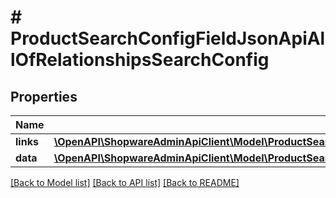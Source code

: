 # # ProductSearchConfigFieldJsonApiAllOfRelationshipsSearchConfig

## Properties

Name | Type | Description | Notes
------------ | ------------- | ------------- | -------------
**links** | [**\OpenAPI\ShopwareAdminApiClient\Model\ProductSearchConfigFieldJsonApiAllOfRelationshipsSearchConfigLinks**](ProductSearchConfigFieldJsonApiAllOfRelationshipsSearchConfigLinks.md) |  | [optional]
**data** | [**\OpenAPI\ShopwareAdminApiClient\Model\ProductSearchConfigFieldJsonApiAllOfRelationshipsSearchConfigData**](ProductSearchConfigFieldJsonApiAllOfRelationshipsSearchConfigData.md) |  | [optional]

[[Back to Model list]](../../README.md#models) [[Back to API list]](../../README.md#endpoints) [[Back to README]](../../README.md)
